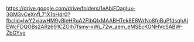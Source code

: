 https://drive.google.com/drive/folders/1eAbiFDagIux-3GM3vCeXnfL71X1bHdr0?fbclid=IwY2xjawHM9yBleHRuA2FlbQIxMAABHTek8E8WrNo8fgBuPfdsqhAjEWcFDQOBs2ARz691CZOIh7fsmy-xWj_72w_aem_eMSEcKGNHVcSABW-ZbGYvg
